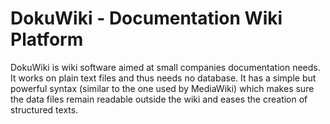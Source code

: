 DokuWiki - Documentation Wiki Platform
======================================

DokuWiki is wiki software aimed at small companies documentation needs. It works on plain text files and thus needs no database. It has a simple but powerful syntax (similar to the one used by MediaWiki) which makes sure the data files remain readable outside the wiki and eases the creation of structured texts.